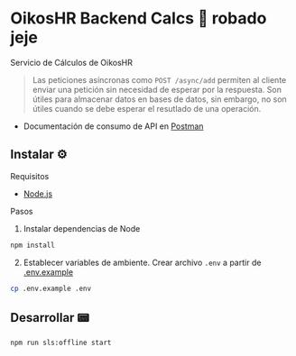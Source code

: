 # OikosHR Backend Calcs 🔢 robado jeje

Servicio de Cálculos de OikosHR

> Las peticiones asíncronas como `POST /async/add` permiten al cliente enviar una petición sin necesidad de esperar por la respuesta. Son útiles para almacenar datos en bases de datos, sin embargo, no son útiles cuando se debe esperar el resutlado de una operación.

- Documentación de consumo de API en [Postman](server/postman_collection.json)

## Instalar ⚙

Requisitos

- [Node.js](https://nodejs.org/en/)

Pasos

1. Instalar dependencias de Node

```bash
npm install
```

2. Establecer variables de ambiente. Crear archivo `.env` a partir de [.env.example](.env.example)

```bash
cp .env.example .env
```

## Desarrollar 📟

```bash
npm run sls:offline start
```
